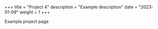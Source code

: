 +++
title = "Project 4"
description = "Example description"
date = "2023-01-09"
weight = 1
+++

Example project page
